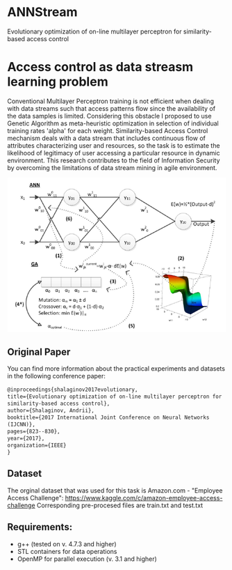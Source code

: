 # ANNStream

Evolutionary optimization of on-line multilayer perceptron for similarity-based access control

# Access control as data streasm learning problem

Conventional Multilayer Perceptron training is not efficient when dealing with data streams such that access patterns flow since the availability of the data samples is limited. Considering this obstacle I proposed to use Genetic Algorithm as meta-heuristic optimization in selection of individual training rates 'alpha' for each weight. Similarity-based Access Control mechanism deals with a data stream that includes continuous flow of attributes characterizing user and resources, so the task is to estimate the likelihood of legitimacy of user accessing a particular resource in dynamic environment. This research contributes to the field of Information Security by overcoming the limitations of data stream mining in agile environment.

![ANNStreams](ANNStreams.png)

## Original Paper

You can find more information about the practical experiments and datasets in the following conference paper:

    @inproceedings{shalaginov2017evolutionary,
  	title={Evolutionary optimization of on-line multilayer perceptron for similarity-based access control},
	author={Shalaginov, Andrii},
	booktitle={2017 International Joint Conference on Neural Networks (IJCNN)},
	pages={823--830},
	year={2017},
	organization={IEEE}
	}


## Dataset

The orginal dataset that was used for this task is Amazon.com - "Employee Access Challenge": https://www.kaggle.com/c/amazon-employee-access-challenge
Corresponding pre-procesed files are train.txt and test.txt

## Requirements:

- g++ (tested on v. 4.7.3 and higher)
- STL containers for data operations
- OpenMP for parallel execution (v. 3.1 and higher)





